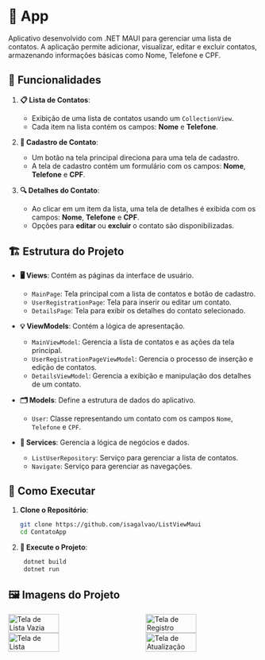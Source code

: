 # 📱 App

Aplicativo desenvolvido com .NET MAUI para gerenciar uma lista de contatos. A aplicação permite adicionar, visualizar, editar e excluir contatos, armazenando informações básicas como Nome, Telefone e CPF.

## 🌟 Funcionalidades

1. **📋 Lista de Contatos**:
   - Exibição de uma lista de contatos usando um `CollectionView`.
   - Cada item na lista contém os campos: **Nome** e **Telefone**.

2. **📝 Cadastro de Contato**:
   - Um botão na tela principal direciona para uma tela de cadastro.
   - A tela de cadastro contém um formulário com os campos: **Nome**, **Telefone** e **CPF**.

3. **🔍 Detalhes do Contato**:
   - Ao clicar em um item da lista, uma tela de detalhes é exibida com os campos: **Nome**, **Telefone** e **CPF**.
   - Opções para **editar** ou **excluir** o contato são disponibilizadas.

## 🏗️ Estrutura do Projeto

- **🖥️ Views**: Contém as páginas da interface de usuário.
  - `MainPage`: Tela principal com a lista de contatos e botão de cadastro.
  - `UserRegistrationPage`: Tela para inserir ou editar um contato.
  - `DetailsPage`: Tela para exibir os detalhes do contato selecionado.

- **💡 ViewModels**: Contém a lógica de apresentação.
  - `MainViewModel`: Gerencia a lista de contatos e as ações da tela principal.
  - `UserRegistrationPageViewModel`: Gerencia o processo de inserção e edição de contatos.
  - `DetailsViewModel`: Gerencia a exibição e manipulação dos detalhes de um contato.

- **🗂️ Models**: Define a estrutura de dados do aplicativo.
  - `User`: Classe representando um contato com os campos `Nome`, `Telefone` e `CPF`.

- **🔧 Services**: Gerencia a lógica de negócios e dados.
  - `ListUserRepository`: Serviço para gerenciar a lista de contatos.
  - `Navigate`: Serviço para gerenciar as navegações.

## 🚀 Como Executar

1. **Clone o Repositório**:
   ```bash
   git clone https://github.com/isagalvao/ListViewMaui
   cd ContatoApp
2. **🏃 Execute o Projeto**:
   ```bash
    dotnet build
    dotnet run
   
## 🖼️ Imagens do Projeto

<div style="display: flex; flex-wrap: wrap; justify-content: space-between;">

  <img src="\ListViewMaui/Resources/Images/EmptyList.png" alt="Tela de Lista Vazia" width="45%">
  <img src="\ListViewMaui/Resources/Images/Register.png" alt="Tela de Registro" width="45%">

  <img src="\ListViewMaui/Resources/Images/List.png" alt="Tela de Lista" width="45%">
  <img src="\ListViewMaui/Resources/Images/Update.png" alt="Tela de Atualização" width="45%">

</div>
